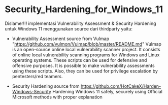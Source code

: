 # Security_Hardening_for_Windows_11
Dislamer!!!
implementasi Vulnerability Assessment &amp; Security Hardening untuk Windows 11 menggunakan source dari thirdparty yaitu:
- Vulnerability Assessment source from Vulmap "https://github.com/vulmon/Vulmap/blob/master/README.md"
Vulmap is an open-source online local vulnerability scanner project. It consists of online local vulnerability scanning programs for Windows and Linux operating systems. These scripts can be used for defensive and offensive purposes. It is possible to make vulnerability assessments using these scripts. Also, they can be used for privilege escalation by pentesters/red teamers.
  
- Security Hardening source from https://github.com/HotCakeX/Harden-Windows-Security
Hardening Windows 11 safely, securely using Official Microsoft methods with proper explanation

